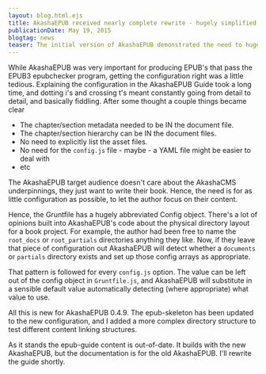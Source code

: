 ```yaml
---
layout: blog.html.ejs
title: AkashaEPUB received nearly complete rewrite - hugely simplified
publicationDate: May 19, 2015
blogtag: news
teaser: The initial version of AkashaEPUB demonstrated the need to hugely simplify book configuration.  That's been done.
---
```


While AkashaEPUB was very important for producing EPUB's that pass the EPUB3 epubchecker program, getting the configuration right was a little tedious.  Explaining the configuration in the AkashaEPUB Guide took a long time, and dotting i's and crossing t's meant constantly going from detail to detail, and basically fiddling.  After some thought a couple things became clear

* The chapter/section metadata needed to be IN the document file.
* The chapter/section hierarchy can be IN the document files.
* No need to explicitly list the asset files.
* No need for the `config.js` file - maybe - a YAML file might be easier to deal with
* etc

The AkashaEPUB target audience doesn't care about the AkashaCMS underpinnings, they just want to write their book.  Hence, the need is for as little configuration as possible, to let the author focus on their content.

Hence, the Gruntfile has a hugely abbreviated Config object.  There's a lot of opinions built into AkashaEPUB's code about the physical directory layout for a book project.  For example, the author had been free to name the `root_docs` or `root_partials` directories anything they like.  Now, if they leave that piece of configuration out AkashaEPUB will detect whether a `documents` or `partials` directory exists and set up those config arrays as appropriate.

That pattern is followed for every `config.js` option.  The value can be left out of the config object in `Gruntfile.js`, and AkashaEPUB will substitute in a sensible default value automatically detecting (where appropriate) what value to use.

All this is new for AkashaEPUB 0.4.9.  The epub-skeleton has been updated to the new configuration, and I added a more complex directory structure to test different content linking structures.

As it stands the epub-guide content is out-of-date.  It builds with the new AkashaEPUB, but the documentation is for the old AkashaEPUB.  I'll rewrite the guide shortly.
